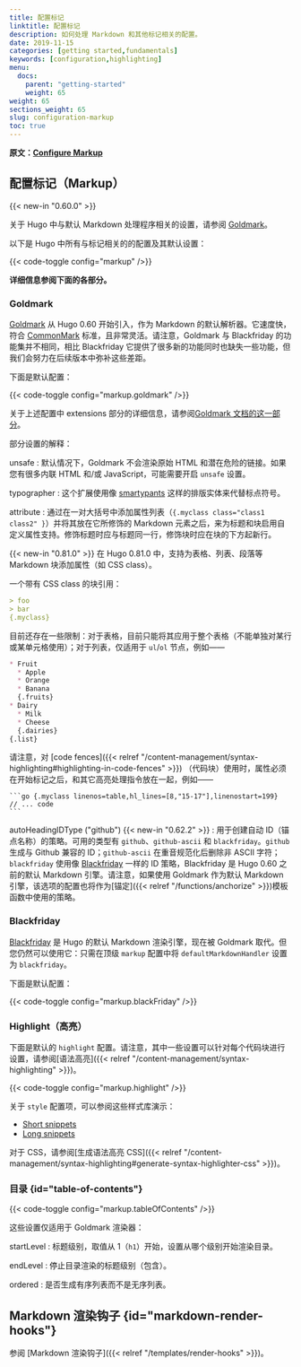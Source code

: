 ```yaml
---
title: 配置标记
linktitle: 配置标记
description: 如何处理 Markdown 和其他标记相关的配置。
date: 2019-11-15
categories: [getting started,fundamentals]
keywords: [configuration,highlighting]
menu:
  docs:
    parent: "getting-started"
    weight: 65
weight: 65
sections_weight: 65
slug: configuration-markup
toc: true
---
```


**原文：[Configure Markup](https://gohugo.io/getting-started/configuration-markup/)**

## 配置标记（Markup）

{{< new-in "0.60.0" >}}

关于 Hugo 中与默认 Markdown 处理程序相关的设置，请参阅 [Goldmark](#goldmark)。

以下是 Hugo 中所有与标记相关的的配置及其默认设置：

{{< code-toggle config="markup" />}}

**详细信息参阅下面的各部分。**

### Goldmark

[Goldmark](https://github.com/yuin/goldmark/) 从 Hugo 0.60 开始引入，作为 Markdown 的默认解析器。它速度快，符合 [CommonMark](https://spec.commonmark.org/0.29/) 标准，且非常灵活。请注意，Goldmark 与 Blackfriday 的功能集并不相同，相比 Blackfriday 它提供了很多新的功能同时也缺失一些功能，但我们会努力在后续版本中弥补这些差距。

下面是默认配置：

{{< code-toggle config="markup.goldmark" />}}

关于上述配置中 extensions 部分的详细信息，请参阅[Goldmark 文档的这一部分](https://github.com/yuin/goldmark/#built-in-extensions)。

部分设置的解释：

unsafe
: 默认情况下，Goldmark 不会渲染原始 HTML 和潜在危险的链接。如果您有很多内联 HTML 和/或 JavaScript，可能需要开启 `unsafe` 设置。

typographer
: 这个扩展使用像 [smartypants](https://daringfireball.net/projects/smartypants/) 这样的排版实体来代替标点符号。

attribute
: 通过在一对大括号中添加属性列表（`{.myclass class="class1 class2" }`）并将其放在它所修饰的 Markdown 元素之后，来为标题和块启用自定义属性支持。修饰标题时应与标题同一行，修饰块时应在块的下方起新行。

{{< new-in "0.81.0" >}} 在 Hugo 0.81.0 中，支持为表格、列表、段落等 Markdown 块添加属性（如 CSS class）。

一个带有 CSS class 的块引用：

```md
> foo
> bar
{.myclass}
```

目前还存在一些限制：对于表格，目前只能将其应用于整个表格（不能单独对某行或某单元格使用）；对于列表，仅适用于 `ul`/`ol` 节点，例如——

```md
* Fruit
  * Apple
  * Orange
  * Banana
  {.fruits}
* Dairy
  * Milk
  * Cheese
  {.dairies}
{.list}
```
请注意，对 [code fences]({{< relref "/content-management/syntax-highlighting#highlighting-in-code-fences" >}}) （代码块）使用时，属性必须在开始标记之后，和其它高亮处理指令放在一起，例如——

````
```go {.myclass linenos=table,hl_lines=[8,"15-17"],linenostart=199}
// ... code
```
````

autoHeadingIDType ("github") {{< new-in "0.62.2" >}}
: 用于创建自动 ID（锚点名称）的策略。可用的类型有 `github`、`github-ascii` 和 `blackfriday`。`github` 生成与 Github 兼容的 ID；`github-ascii` 在重音规范化后删除非 ASCII 字符；`blackfriday` 使用像 [Blackfriday](#blackfriday) 一样的 ID 策略，Blackfriday 是 Hugo 0.60 之前的默认 Markdown 引擎。请注意，如果使用 Goldmark 作为默认 Markdown 引擎，该选项的配置也将作为[锚定]({{< relref "/functions/anchorize" >}})模板函数中使用的策略。

### Blackfriday

[Blackfriday](https://github.com/russross/blackfriday) 是 Hugo 的默认 Markdown 渲染引擎，现在被 Goldmark 取代。但您仍然可以使用它：只需在顶级 `markup` 配置中将 `defaultMarkdownHandler` 设置为 `blackfriday`。

下面是默认配置：

{{< code-toggle config="markup.blackFriday" />}}

### Highlight（高亮）

下面是默认的 `highlight` 配置。请注意，其中一些设置可以针对每个代码块进行设置，请参阅[语法高亮]({{< relref "/content-management/syntax-highlighting" >}})。

{{< code-toggle config="markup.highlight" />}}

关于 `style` 配置项，可以参阅这些样式库演示：

* [Short snippets](https://xyproto.github.io/splash/docs/all.html)
* [Long snippets](https://xyproto.github.io/splash/docs/longer/all.html)

对于 CSS，请参阅[生成语法高亮 CSS]({{< relref "/content-management/syntax-highlighting#generate-syntax-highlighter-css" >}})。


### 目录 {id="table-of-contents"}

{{< code-toggle config="markup.tableOfContents" />}}

这些设置仅适用于 Goldmark 渲染器：

startLevel
: 标题级别，取值从 1（`h1`）开始，设置从哪个级别开始渲染目录。

endLevel
: 停止目录渲染的标题级别（包含）。

ordered
: 是否生成有序列表而不是无序列表。

## Markdown 渲染钩子 {id="markdown-render-hooks"}

参阅 [Markdown 渲染钩子]({{< relref "/templates/render-hooks" >}})。

